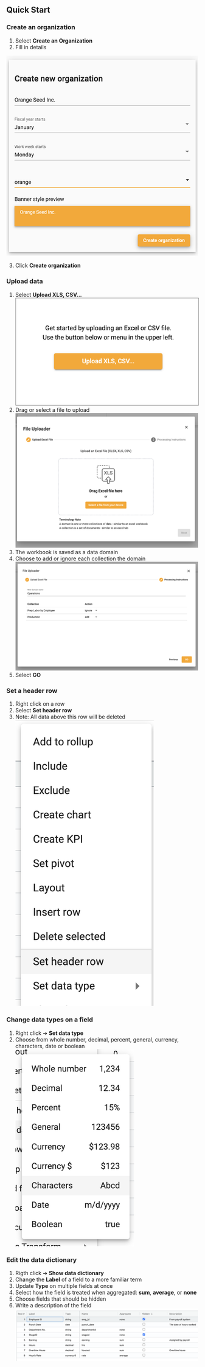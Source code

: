 ## Quick Start
### Create an organization
1.  Select **Create an Organization**
2.  Fill in details

<img src="../assets/org_details.png"  style="width:600px;"></img>

3.  Click **Create organization**


### Upload data
1.  Select **Upload XLS, CSV...**
<img src="../assets/upload.png"  style="width:600px; border: 1px solid grey"></img>
2.  Drag or select a file to upload
![upload_select](../assets/upload_select.png)
3.  The workbook is saved as a data domain
4.  Choose to add or ignore each collection the domain
![add_ignore](../assets/add_ignore.png)
5.  Select **GO**



### Set a header row
1.  Right click on a row
2.  Select **Set header row**
3.  Note:  All data above this row will be deleted
![header_row](../assets/header_row.png)



### Change data types on a field
1.  Right click ➔ **Set data type**
2.  Choose from whole number, decimal, percent, general, currency, characters, date or boolean
![data_type](../assets/data_type.png)



### Edit the data dictionary
1.  Rigth click ➔ **Show data dictionary**
2.  Change the **Label** of a field to a more familiar term
3.  Update **Type** on multiple fields at once
4.  Select how the field is treated when aggregated: **sum**, **average**, or **none**
5.  Choose fields that should be hidden
6.  Write a description of the field 
![dictionary](../assets/dictionary.png)

